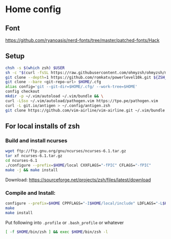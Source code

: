 # Home config
## Font
https://github.com/ryanoasis/nerd-fonts/tree/master/patched-fonts/Hack


## Setup
```bash
chsh -s $(which zsh) $USER
sh -c "$(curl -fsSL https://raw.githubusercontent.com/ohmyzsh/ohmyzsh/master/tools/install.sh)"
git clone --depth=1 https://github.com/romkatv/powerlevel10k.git ${ZSH_CUSTOM:-$HOME/.oh-my-zsh/custom}/themes/powerlevel10k
git clone --bare <git-repo-url> $HOME/.cfg
alias config='git --git-dir=$HOME/.cfg/ --work-tree=$HOME'
config checkout
mkdir -p ~/.vim/autoload ~/.vim/bundle && \
curl -LSso ~/.vim/autoload/pathogen.vim https://tpo.pe/pathogen.vim
curl -L git.io/antigen > ~/.config/antigen.zsh
git clone https://github.com/vim-airline/vim-airline.git ~/.vim/bundle
```

## For local installs of zsh

### Build and install ncurses

```bash
wget ftp://ftp.gnu.org/gnu/ncurses/ncurses-6.1.tar.gz
tar xf ncurses-6.1.tar.gz
cd ncurses-6.1
./configure --prefix=$HOME/local CXXFLAGS="-fPIC" CFLAGS="-fPIC"
make -j && make install
```

Download: https://sourceforge.net/projects/zsh/files/latest/download

### Compile and Install:
```bash
configure --prefix=$HOME CPPFLAGS="-I$HOME/local/include" LDFLAGS="-L$HOME/local/lib"
make
make install
```

Put following into `.profile` or `.bash_profile` or whatever
```bash
[ -f $HOME/bin/zsh ] && exec $HOME/bin/zsh -l
```
